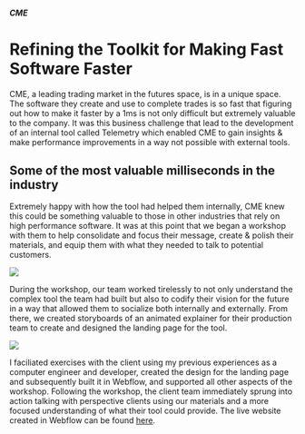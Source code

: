 ##### CME

# Refining the Toolkit for Making Fast Software Faster

CME, a leading trading market in the futures space, is in a unique space. The software they create and use to complete trades is so fast that figuring out how to make it faster by a 1ms is not only difficult but extremely valuable to the company. It was this business challenge that lead to the development of an internal tool called Telemetry which enabled CME to gain insights & make performance improvements in a way not possible with external tools.

## Some of the most valuable milliseconds in the industry

Extremely happy with how the tool had helped them internally, CME knew this could be something valuable to those in other industries that rely on high performance software. It was at this point that we began a workshop with them to help consolidate and focus their message, create & polish their materials, and equip them with what they needed to talk to potential customers. 

![](https://firebasestorage.googleapis.com/v0/b/brianlichliter-2018.appspot.com/o/CME%2FCME-2.jpg?alt=media&token=8abf815d-2a3c-45fd-ae0f-732b840ad3d0)

During the workshop, our team worked tirelessly to not only understand the complex tool the team had built but also to codify their vision for the future in a way that allowed them to socialize both internally and externally. From there, we created storyboards of an animated explainer for their production team to create and designed the landing page for the tool.

![](https://firebasestorage.googleapis.com/v0/b/brianlichliter-2018.appspot.com/o/CME%2Fcme-3.jpg?alt=media&token=ce3ebee9-cee9-4ed8-b38c-c403a135d2f7)

I faciliated exercises with the client using my previous experiences as a computer engineer and developer, created the design for the landing page and subsequently built it in Webflow, and supported all other aspects of the workshop. Following the workshop, the client team immediately sprung into action talking with perspective clients using our materials and a more focused understanding of what their tool could provide. The live website created in Webflow can be found [here](https://www.doyoutelemetry.com/).
